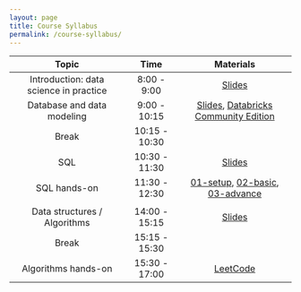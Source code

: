 ```yaml
---
layout: page
title: Course Syllabus
permalink: /course-syllabus/
---
```


| Topic | Time | Materials |
| :---: | :---: | :---: |
| Introduction: data science in practice | 8:00 - 9:00 | [Slides](https://docs.google.com/presentation/d/1B9fZc1rSl6vSwgyniQPvZDfw9aeaVbFTVonSXHHzbgg/edit#slide=id.g2577fea9a73_0_85) |
| Database and data modeling | 9:00 - 10:15 | [Slides](https://docs.google.com/presentation/d/1B9fZc1rSl6vSwgyniQPvZDfw9aeaVbFTVonSXHHzbgg/edit#slide=id.g257156a9290_0_6), [Databricks Community Edition](https://databricks.com/try-databricks) |
| Break | 10:15 - 10:30  |  |
| SQL  | 10:30 - 11:30 | [Slides](https://docs.google.com/presentation/d/1B9fZc1rSl6vSwgyniQPvZDfw9aeaVbFTVonSXHHzbgg/edit#slide=id.g257156a9290_0_116)   |
| SQL hands-on | 11:30 - 12:30 | [01-setup](https://databricks-prod-cloudfront.cloud.databricks.com/public/4027ec902e239c93eaaa8714f173bcfc/7746101029017440/3079573218455393/3979968257677676/latest.html), [02-basic](https://databricks-prod-cloudfront.cloud.databricks.com/public/4027ec902e239c93eaaa8714f173bcfc/7746101029017440/3674544125551616/3979968257677676/latest.html), [03-advance](https://databricks-prod-cloudfront.cloud.databricks.com/public/4027ec902e239c93eaaa8714f173bcfc/7746101029017440/1299000409499385/3979968257677676/latest.html) |
|  |  |  |
| Data structures / Algorithms | 14:00 - 15:15 | [Slides](https://docs.google.com/presentation/d/1B9fZc1rSl6vSwgyniQPvZDfw9aeaVbFTVonSXHHzbgg/edit#slide=id.g2512cb0830a_4_162) |
| Break | 15:15 - 15:30 | |
| Algorithms hands-on | 15:30 - 17:00 | [LeetCode](https://leetcode.com/) |